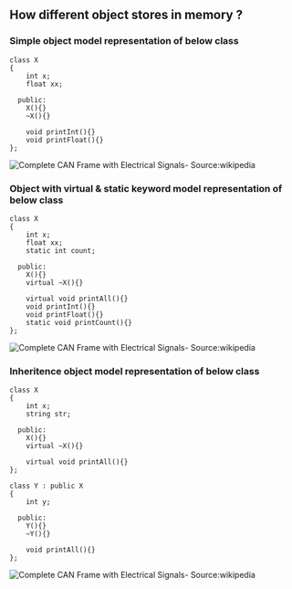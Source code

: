 ## How different object stores in memory ?

### Simple object model representation of below class

```
class X
{  
    int x;
    float xx;
    
  public:
    X(){}
    ~X(){}
    
    void printInt(){}
    void printFloat(){}
};
```
![Complete CAN Frame with Electrical Signals- Source:wikipedia](https://github.com/VisheshPatel/CPP_Templates/blob/master/images/simple%20object%20model.png)

### Object with virtual & static keyword model representation of below class
```
class X
{  
    int x;
    float xx;
    static int count;
    
  public:
    X(){}
    virtual ~X(){}
    
    virtual void printAll(){}
    void printInt(){}
    void printFloat(){}
    static void printCount(){}
};
```
![Complete CAN Frame with Electrical Signals- Source:wikipedia](images/CAN-Bus-frame_in_base_format_without_stuffbits.svg)

### Inheritence object model representation of below class
```
class X
{  
    int x;
    string str;
    
  public:
    X(){}
    virtual ~X(){}
    
    virtual void printAll(){}
};

class Y : public X
{
    int y;
    
  public:
    Y(){}
    ~Y(){}
    
    void printAll(){}
};
```
![Complete CAN Frame with Electrical Signals- Source:wikipedia](images/CAN-Bus-frame_in_base_format_without_stuffbits.svg)

